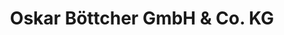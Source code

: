---
title: "Oskar Böttcher GmbH & Co. KG"
url: /dresden/oskar-boettcher-gmbh-und-co-kg/
shop: Elektronik
---